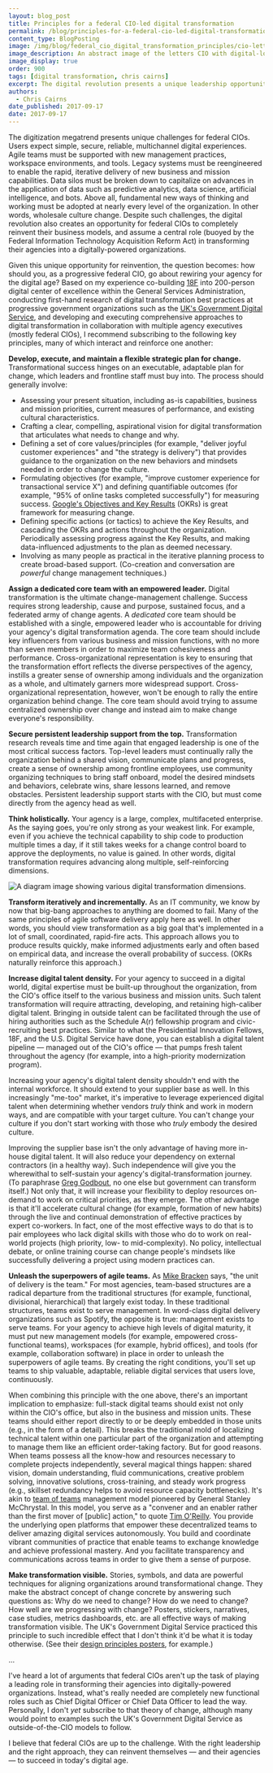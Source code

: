 ```yaml
---
layout: blog_post
title: Principles for a federal CIO-led digital transformation
permalink: /blog/principles-for-a-federal-cio-led-digital-transformation/
content_type: BlogPosting
image: /img/blog/federal_cio_digital_transformation_principles/cio-letters-digitized.png
image_description: An abstract image of the letters CIO with digital-looking effects.
image_display: true
order: 900
tags: [digital transformation, chris cairns]
excerpt: The digital revolution presents a unique leadership opportunity for federal CIOs to reinvent themselves and their agencies. Here we present a set of key principles for federal CIOs to consider following in order to seize it.
authors:
  - Chris Cairns
date_published: 2017-09-17
date: 2017-09-17
---
```

The digitization megatrend presents unique challenges for federal CIOs. Users expect simple, secure, reliable, multichannel digital experiences. Agile teams must be supported with new management practices, workspace environments, and tools. Legacy systems must be reengineered to enable the rapid, iterative delivery of new business and mission capabilities. Data silos must be broken down to capitalize on advances in the application of data such as predictive analytics, data science, artificial intelligence, and bots. Above all, fundamental new ways of thinking and working must be adopted at nearly every level of the organization. In other words, wholesale culture change. Despite such challenges, the digital revolution also creates an opportunity for federal CIOs to completely reinvent their business models, and assume a central role (buoyed by the Federal Information Technology Acquisition Reform Act) in transforming their agencies into a digitally-powered organizations.

Given this unique opportunity for reinvention, the question becomes: how should you, as a progressive federal CIO, go about rewiring your agency for the digital age? Based on my experience co-building <a href="https://18f.gsa.gov/" target="&#95;blank">18F</a> into 200-person digital center of excellence within the General Services Administration, conducting first-hand research of digital transformation best practices at progressive government organizations such as the <a href="https://gds.blog.gov.uk/" target="&#95;blank">UK's Government Digital Service</a>, and developing and executing comprehensive approaches to digital transformation in collaboration with multiple agency executives (mostly federal CIOs), I recommend subscribing to the following key principles, many of which interact and reinforce one another:

**Develop, execute, and maintain a flexible strategic plan for change.** Transformational success hinges on an executable, adaptable plan for change, which leaders and frontline staff must buy into. The process should generally involve:

- Assessing your present situation, including as-is capabilities, business and mission priorities, current measures of performance, and existing cultural characteristics.
- Crafting a clear, compelling, aspirational vision for digital transformation that articulates what needs to change and why.
- Defining a set of core values/principles (for example, "deliver joyful customer experiences" and "the strategy is delivery") that provides guidance to the organization on the new behaviors and mindsets needed in order to change the culture.
- Formulating objectives (for example, "improve customer experience for transactional service X") and defining quantifiable outcomes (for example, "95% of online tasks completed successfully") for measuring success. <a href="https://library.gv.com/how-google-sets-goals-okrs-a1f69b0b72c7" target="&#95;blank">Google's Objectives and Key Results</a> (OKRs) is great framework for measuring change.
- Defining specific actions (or tactics) to achieve the Key Results, and cascading the OKRs and actions throughout the organization.
Periodically assessing progress against the Key Results, and making data-influenced adjustments to the plan as deemed necessary.
- Involving as many people as practical in the iterative planning process to create broad-based support. (Co-creation and conversation are *powerful* change management techniques.)

**Assign a dedicated core team with an empowered leader.** Digital transformation is the ultimate change-management challenge. Success requires strong leadership, cause and purpose, sustained focus, and a federated army of change agents. A *dedicated* core team should be established with a single, empowered leader who is accountable for driving your agency's digital transformation agenda. The core team should include key influencers from various business and mission functions, with no more than seven members in order to maximize team cohesiveness and performance. Cross-organizational representation is key to ensuring that the transformation effort reflects the diverse perspectives of the agency, instills a greater sense of ownership among individuals and the organization as a whole, and ultimately garners more widespread support. Cross-organizational representation, however, won't be enough to rally the entire organization behind change. The core team should avoid trying to assume centralized ownership over change and instead aim to make change everyone's responsibility.

**Secure persistent leadership support from the top.** Transformation research reveals time and time again that engaged leadership is one of the most critical success factors. Top-level leaders must continually rally the organization behind a shared vision, communicate plans and progress, create a sense of ownership among frontline employees, use community organizing techniques to bring staff onboard, model the desired mindsets and behaviors, celebrate wins, share lessons learned, and remove obstacles. Persistent leadership support starts with the CIO, but must come directly from the agency head as well.

**Think holistically.** Your agency is a large, complex, multifaceted enterprise. As the saying goes, you're only strong as your weakest link. For example, even if you achieve the technical capability to ship code to production multiple times a day, if it still takes weeks for a change control board to approve the deployments, no value is gained. In other words, digital transformation requires advancing along multiple, self-reinforcing dimensions.

![A diagram image showing various digital transformation dimensions.](/img/blog/federal_cio_digital_transformation_principles/digital-transformation-framework.png)

**Transform iteratively and incrementally.** As an IT community, we know by now that big-bang approaches to anything are doomed to fail. Many of the same principles of agile software delivery apply here as well. In other words, you should view transformation as a big goal that's implemented in a lot of small, coordinated, rapid-fire acts. This approach allows you to produce results quickly, make informed adjustments early and often based on empirical data, and increase the overall probability of success. (OKRs naturally reinforce this approach.)

**Increase digital talent density.** For your agency to succeed in a digital world, digital expertise must be built-up throughout the organization, from the CIO's office itself to the various business and mission units. Such talent transformation will require attracting, developing, and retaining high-caliber digital talent. Bringing in outside talent can be facilitated through the use of hiring authorities such as the Schedule A(r) fellowship program and civic-recruiting best practices. Similar to what the Presidential Innovation Fellows, 18F, and the U.S. Digital Service have done, you can establish a digital talent pipeline &mdash; managed out of the CIO's office &mdash; that pumps fresh talent throughout the agency (for example, into a high-priority modernization program).

Increasing your agency's digital talent density shouldn't end with the internal workforce. It should extend to your supplier base as well. In this increasingly "me-too" market, it's imperative to leverage experienced digital talent when determining whether vendors *truly* think and work in modern ways, and are compatible with your target culture. You can't change your culture if you don't start working with those who *truly* embody the desired culture.

Improving the supplier base isn't the only advantage of having more in-house digital talent. It will also reduce your dependency on external contractors (in a healthy way). Such independence will give you the wherewithal to self-sustain your agency's digital-transformation journey. (To paraphrase <a href="https://www.linkedin.com/in/greg-godbout-2288542a/" target="&#95;blank">Greg Godbout</a>, no one else but government can transform itself.) Not only that, it will increase your flexibility to deploy resources on-demand to work on critical priorities, as they emerge. The other advantage is that it'll accelerate cultural change (for example, formation of new habits) through the live and continual demonstration of effective practices by expert co-workers. In fact, one of the most effective ways to do that is to pair employees who lack digital skills with those who do to work on real-world projects (high priority, low- to mid-complexity). No policy, intellectual debate, or online training course can change people's mindsets like successfully delivering a project using modern practices can.

**Unleash the superpowers of agile teams.** As <a href="https://www.linkedin.com/in/mike-bracken-27b173/" target="&#95;blank">Mike Bracken</a> says, "the unit of delivery is the team." For most agencies, team-based structures are a radical departure from the traditional structures (for example, functional, divisional, hierarchical) that largely exist today. In these traditional structures, teams exist to serve management. In word-class digital delivery organizations such as Spotify, the opposite is true: management exists to serve teams. For your agency to achieve high levels of digital maturity, it must put new management models (for example, empowered cross-functional teams), workspaces (for example, hybrid offices), and tools (for example, collaboration software) in place in order to unleash the superpowers of agile teams. By creating the right conditions, you'll set up teams to ship valuable, adaptable, reliable digital services that users love, continuously.

When combining this principle with the one above, there's an important implication to emphasize: full-stack digital teams should exist not only within the CIO's office, but also in the business and mission units. These teams should either report directly to or be deeply embedded in those units (e.g., in the form of a detail). This breaks the traditional mold of localizing technical talent within one particular part of the organization and attempting to manage them like an efficient order-taking factory. But for good reasons. When teams possess all the know-how and resources necessary to complete projects independently, several magical things happen: shared vision, domain understanding, fluid communications, creative problem solving, innovative solutions, cross-training, and steady work progress (e.g., skillset redundancy helps to avoid resource capacity bottlenecks). It's akin to <a href="https://www.amazon.com/dp/B00KWG9OF4/" target="&#95;blank">team of teams</a> management model pioneered by General Stanley McChrystal. In this model, you serve as a "convener and an enabler rather than the first mover of [public] action," to quote <a href="http://chimera.labs.oreilly.com/books/1234000000774/ch02.html" target="&#95;blank">Tim O'Reilly</a>. You provide the underlying open platforms that empower these decentralized teams to deliver amazing digital services autonomously. You build and coordinate vibrant communities of practice that enable teams to exchange knowledge and achieve professional mastery. And you facilitate transparency and communications across teams in order to give them a sense of purpose.

**Make transformation visible.** Stories, symbols, and data are powerful techniques for aligning organizations around transformational change. They make the abstract concept of change concrete by answering such questions as: Why do we need to change? How do we need to change? How well are we progressing with change? Posters, stickers, narratives, case studies, metrics dashboards, etc. are all effective ways of making transformation visible. The UK's Government Digital Service practiced this principle to such incredible effect that I don't think it'd be what it is today otherwise. (See their <a href="http://govdesign.tumblr.com/post/144094499973/posters-for-the-first-iteration-of-gds-design" target="&#95;blank">design principles posters</a>, for example.)

...

I've heard a lot of arguments that federal CIOs aren't up the task of playing a leading role in transforming their agencies into digitally-powered organizations. Instead, what's really needed are completely new functional roles such as Chief Digital Officer or Chief Data Officer to lead the way. Personally, I don't *yet* subscribe to that theory of change, although many would point to examples such the UK's Government Digital Service as outside-of-the-CIO models to follow.

I believe that federal CIOs are up to the challenge. With the right leadership and the right approach, they can reinvent themselves &mdash; and their agencies &mdash; to succeed in today's digital age.
